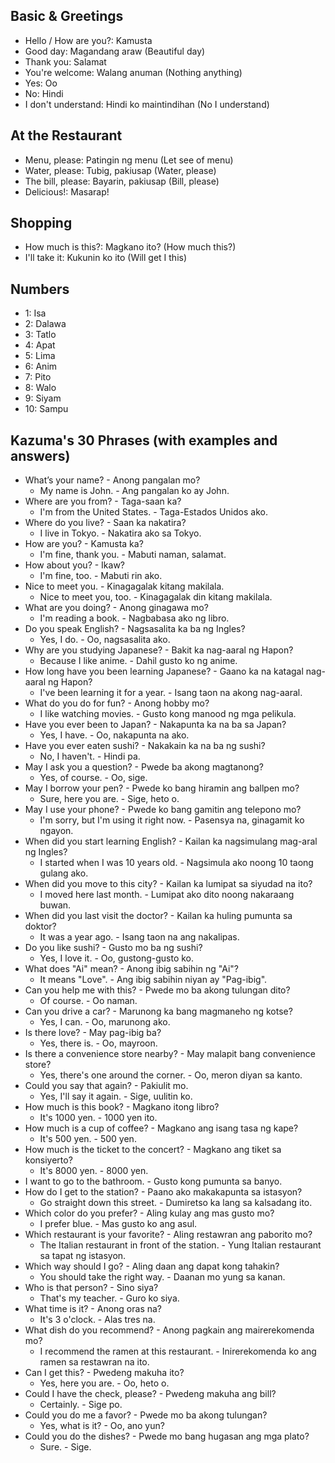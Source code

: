 ## Basic & Greetings

- Hello / How are you?: Kamusta
- Good day: Magandang araw (Beautiful day)
- Thank you: Salamat
- You're welcome: Walang anuman (Nothing anything)
- Yes: Oo
- No: Hindi
- I don't understand: Hindi ko maintindihan (No I understand)

## At the Restaurant

- Menu, please: Patingin ng menu (Let see of menu)
- Water, please: Tubig, pakiusap (Water, please)
- The bill, please: Bayarin, pakiusap (Bill, please)
- Delicious!: Masarap!

## Shopping

- How much is this?: Magkano ito? (How much this?)
- I'll take it: Kukunin ko ito (Will get I this)

## Numbers

- 1: Isa
- 2: Dalawa
- 3: Tatlo
- 4: Apat
- 5: Lima
- 6: Anim
- 7: Pito
- 8: Walo
- 9: Siyam
- 10: Sampu

## Kazuma's 30 Phrases (with examples and answers)

- What’s your name? - Anong pangalan mo?
  - My name is John. - Ang pangalan ko ay John.
- Where are you from? - Taga-saan ka?
  - I'm from the United States. - Taga-Estados Unidos ako.
- Where do you live? - Saan ka nakatira?
  - I live in Tokyo. - Nakatira ako sa Tokyo.
- How are you? - Kamusta ka?
  - I'm fine, thank you. - Mabuti naman, salamat.
- How about you? - Ikaw?
  - I'm fine, too. - Mabuti rin ako.
- Nice to meet you. - Kinagagalak kitang makilala.
  - Nice to meet you, too. - Kinagagalak din kitang makilala.
- What are you doing? - Anong ginagawa mo?
  - I'm reading a book. - Nagbabasa ako ng libro.
- Do you speak English? - Nagsasalita ka ba ng Ingles?
  - Yes, I do. - Oo, nagsasalita ako.
- Why are you studying Japanese? - Bakit ka nag-aaral ng Hapon?
  - Because I like anime. - Dahil gusto ko ng anime.
- How long have you been learning Japanese? - Gaano ka na katagal nag-aaral ng Hapon?
  - I've been learning it for a year. - Isang taon na akong nag-aaral.
- What do you do for fun? - Anong hobby mo?
  - I like watching movies. - Gusto kong manood ng mga pelikula.
- Have you ever been to Japan? - Nakapunta ka na ba sa Japan?
  - Yes, I have. - Oo, nakapunta na ako.
- Have you ever eaten sushi? - Nakakain ka na ba ng sushi?
  - No, I haven't. - Hindi pa.
- May I ask you a question? - Pwede ba akong magtanong?
  - Yes, of course. - Oo, sige.
- May I borrow your pen? - Pwede ko bang hiramin ang ballpen mo?
  - Sure, here you are. - Sige, heto o.
- May I use your phone? - Pwede ko bang gamitin ang telepono mo?
  - I'm sorry, but I'm using it right now. - Pasensya na, ginagamit ko ngayon.
- When did you start learning English? - Kailan ka nagsimulang mag-aral ng Ingles?
  - I started when I was 10 years old. - Nagsimula ako noong 10 taong gulang ako.
- When did you move to this city? - Kailan ka lumipat sa siyudad na ito?
  - I moved here last month. - Lumipat ako dito noong nakaraang buwan.
- When did you last visit the doctor? - Kailan ka huling pumunta sa doktor?
  - It was a year ago. - Isang taon na ang nakalipas.
- Do you like sushi? - Gusto mo ba ng sushi?
  - Yes, I love it. - Oo, gustong-gusto ko.
- What does "Ai" mean? - Anong ibig sabihin ng "Ai"?
  - It means "Love". - Ang ibig sabihin niyan ay "Pag-ibig".
- Can you help me with this? - Pwede mo ba akong tulungan dito?
  - Of course. - Oo naman.
- Can you drive a car? - Marunong ka bang magmaneho ng kotse?
  - Yes, I can. - Oo, marunong ako.
- Is there love? - May pag-ibig ba?
  - Yes, there is. - Oo, mayroon.
- Is there a convenience store nearby? - May malapit bang convenience store?
  - Yes, there's one around the corner. - Oo, meron diyan sa kanto.
- Could you say that again? - Pakiulit mo.
  - Yes, I'll say it again. - Sige, uulitin ko.
- How much is this book? - Magkano itong libro?
  - It's 1000 yen. - 1000 yen ito.
- How much is a cup of coffee? - Magkano ang isang tasa ng kape?
  - It's 500 yen. - 500 yen.
- How much is the ticket to the concert? - Magkano ang tiket sa konsiyerto?
  - It's 8000 yen. - 8000 yen.
- I want to go to the bathroom. - Gusto kong pumunta sa banyo.
- How do I get to the station? - Paano ako makakapunta sa istasyon?
  - Go straight down this street. - Dumiretso ka lang sa kalsadang ito.
- Which color do you prefer? - Aling kulay ang mas gusto mo?
  - I prefer blue. - Mas gusto ko ang asul.
- Which restaurant is your favorite? - Aling restawran ang paborito mo?
  - The Italian restaurant in front of the station. - Yung Italian restaurant sa tapat ng istasyon.
- Which way should I go? - Aling daan ang dapat kong tahakin?
  - You should take the right way. - Daanan mo yung sa kanan.
- Who is that person? - Sino siya?
  - That's my teacher. - Guro ko siya.
- What time is it? - Anong oras na?
  - It's 3 o'clock. - Alas tres na.
- What dish do you recommend? - Anong pagkain ang mairerekomenda mo?
  - I recommend the ramen at this restaurant. - Inirerekomenda ko ang ramen sa restawran na ito.
- Can I get this? - Pwedeng makuha ito?
  - Yes, here you are. - Oo, heto o.
- Could I have the check, please? - Pwedeng makuha ang bill?
  - Certainly. - Sige po.
- Could you do me a favor? - Pwede mo ba akong tulungan?
  - Yes, what is it? - Oo, ano yun?
- Could you do the dishes? - Pwede mo bang hugasan ang mga plato?
  - Sure. - Sige.